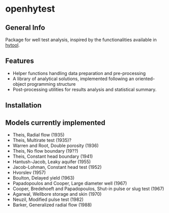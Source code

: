 # openhytest
## General Info
Package for well test analysis, inspired by the functionalities available in [hytool](https://github.com/UniNE-CHYN/hytool).

## Features
- Helper functions handling data preparation and pre-processing
- A library of analytical solutions, implemented following an oriented-object programming structure
- Post-processing utilities for results analysis and statistical summary.

## Installation

## Models currently implemented
- Theis, Radial flow (1935)
- Theis, Multirate test (1935)?
- Warren and Root, Double porosity (1936)
- Theis, No flow boundary (19??)
- Theis, Constant head boundary (1941)
- Hantush-Jacob, Leaky aquifer (1955)
- Jacob-Lohman, Constant head test (1952)
- Hvorslev (1957)
- Boulton, Delayed yield (1963)
- Papadopoulos and Cooper, Large diameter well (1967)
- Cooper, Bredehoeft and Papadopoulos, Shut-in pulse or slug test (1967) 
- Agarwal, Wellbore storage and skin (1970)
- Neuzil, Modified pulse test (1982)
- Barker, Generalized radial flow (1988)

